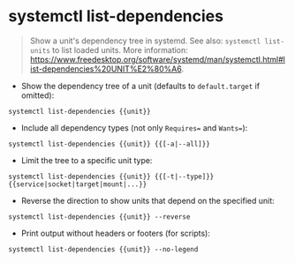 # systemctl list-dependencies

> Show a unit's dependency tree in systemd.
> See also: `systemctl list-units` to list loaded units.
> More information: <https://www.freedesktop.org/software/systemd/man/systemctl.html#list-dependencies%20UNIT%E2%80%A6>.

- Show the dependency tree of a unit (defaults to `default.target` if omitted):

`systemctl list-dependencies {{unit}}`

- Include all dependency types (not only `Requires=` and `Wants=`):

`systemctl list-dependencies {{unit}} {{[-a|--all]}}`

- Limit the tree to a specific unit type:

`systemctl list-dependencies {{unit}} {{[-t|--type]}} {{service|socket|target|mount|...}}`

- Reverse the direction to show units that depend on the specified unit:

`systemctl list-dependencies {{unit}} --reverse`

- Print output without headers or footers (for scripts):

`systemctl list-dependencies {{unit}} --no-legend`


